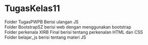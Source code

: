 # TugasKelas11
Folder TugasPWPB Berisi ulangan JS
<br>
Folder BootstrapSZ berisi web dengan menggunakan bootstrap
<br>
Folder perkenala XIRB Final berisi tentang perkenalan HTML dan CSS
<br>
Folder belajar_js berisi tentang materi JS
##

